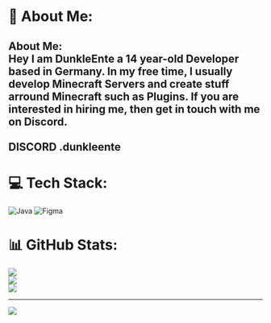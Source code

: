 # 💫 About Me:
## About Me:<br>Hey I am DunkleEnte a 14 year-old Developer based in Germany. In my free time, I usually develop Minecraft Servers and create stuff arround Minecraft such as Plugins. If you are interested in hiring me, then get in touch with me on Discord.<br><br>**DISCORD** .dunkleente


# 💻 Tech Stack:
![Java](https://img.shields.io/badge/java-%23ED8B00.svg?style=for-the-badge&logo=openjdk&logoColor=white) ![Figma](https://img.shields.io/badge/figma-%23F24E1E.svg?style=for-the-badge&logo=figma&logoColor=white)
# 📊 GitHub Stats:
![](https://github-readme-stats.vercel.app/api?username=DunkleEnte&theme=dark&hide_border=false&include_all_commits=false&count_private=false)<br/>
![](https://nirzak-streak-stats.vercel.app/?user=DunkleEnte&theme=dark&hide_border=false)<br/>
![](https://github-readme-stats.vercel.app/api/top-langs/?username=DunkleEnte&theme=dark&hide_border=false&include_all_commits=false&count_private=false&layout=compact)

---
[![](https://visitcount.itsvg.in/api?id=DunkleEnte&icon=0&color=0)](https://visitcount.itsvg.in)

<!-- Proudly created with GPRM ( https://gprm.itsvg.in ) -->
